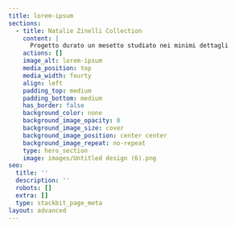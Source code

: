 ```yaml
---
title: lorem-ipsum
sections:
  - title: Natalie Zinelli Collection
    content: |
      Progetto durato un mesetto studiato nei minimi dettagli 
    actions: []
    image_alt: lorem-ipsum
    media_position: top
    media_width: fourty
    align: left
    padding_top: medium
    padding_bottom: medium
    has_border: false
    background_color: none
    background_image_opacity: 0
    background_image_size: cover
    background_image_position: center center
    background_image_repeat: no-repeat
    type: hero_section
    image: images/Untitled design (6).png
seo:
  title: ''
  description: ''
  robots: []
  extra: []
  type: stackbit_page_meta
layout: advanced
---
```

